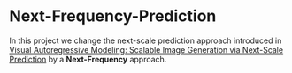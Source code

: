 # Next-Frequency-Prediction

In this project we change the next-scale prediction approach introduced in <a href="https://arxiv.org/abs/2404.02905">Visual Autoregressive Modeling: Scalable Image Generation via Next-Scale Prediction</a> by a <b>Next-Frequency</b> approach.